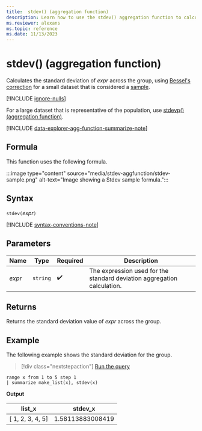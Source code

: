 ```yaml
---
title:  stdev() (aggregation function)
description: Learn how to use the stdev() aggregation function to calculate the standard deviation of an expression using Bessel's correction.
ms.reviewer: alexans
ms.topic: reference
ms.date: 11/13/2023
---
```

# stdev() (aggregation function)

Calculates the standard deviation of *expr* across the group, using [Bessel's correction](https://en.wikipedia.org/wiki/Bessel's_correction) for a small dataset that is considered a [sample](https://en.wikipedia.org/wiki/Sample_%28statistics%29).

[!INCLUDE [ignore-nulls](../../includes/ignore-nulls.md)]

For a large dataset that is representative of the population, use [stdevp() (aggregation function)](stdevp-aggregation-function.md).

[!INCLUDE [data-explorer-agg-function-summarize-note](../../includes/data-explorer-agg-function-summarize-note.md)]

## Formula

This function uses the following formula.

:::image type="content" source="media/stdev-aggfunction/stdev-sample.png" alt-text="Image showing a Stdev sample formula.":::

## Syntax

`stdev(`*expr*`)`

[!INCLUDE [syntax-conventions-note](../../includes/syntax-conventions-note.md)]

## Parameters

| Name | Type | Required | Description |
|--|--|--|--|
| *expr* | `string` |  :heavy_check_mark: | The expression used for the standard deviation aggregation calculation. |

## Returns

Returns the standard deviation value of *expr* across the group.

## Example

The following example shows the standard deviation for the group.

> [!div class="nextstepaction"]
> <a href="https://dataexplorer.azure.com/clusters/help/databases/Samples?query=H4sIAAAAAAAAAytKzEtPVahQSCvKz1UwVCjJVzBVKC5JLVAw5KpRKC7NzU0syqxKVchNzE6Nz8ksLtGo0NQBKkhJLQOyAG3qbWE9AAAA" target="_blank">Run the query</a>

```kusto
range x from 1 to 5 step 1
| summarize make_list(x), stdev(x)
```

**Output**

|list_x|stdev_x|
|---|---|
|[ 1, 2, 3, 4, 5]|1.58113883008419|
